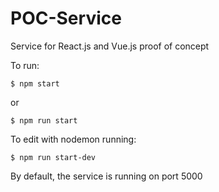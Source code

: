 # POC-Service

Service for React.js and Vue.js proof of concept

To run: 

```
$ npm start
```

or

```
$ npm run start
```

To edit with nodemon running:

```
$ npm run start-dev
```

By default, the service is running on port 5000